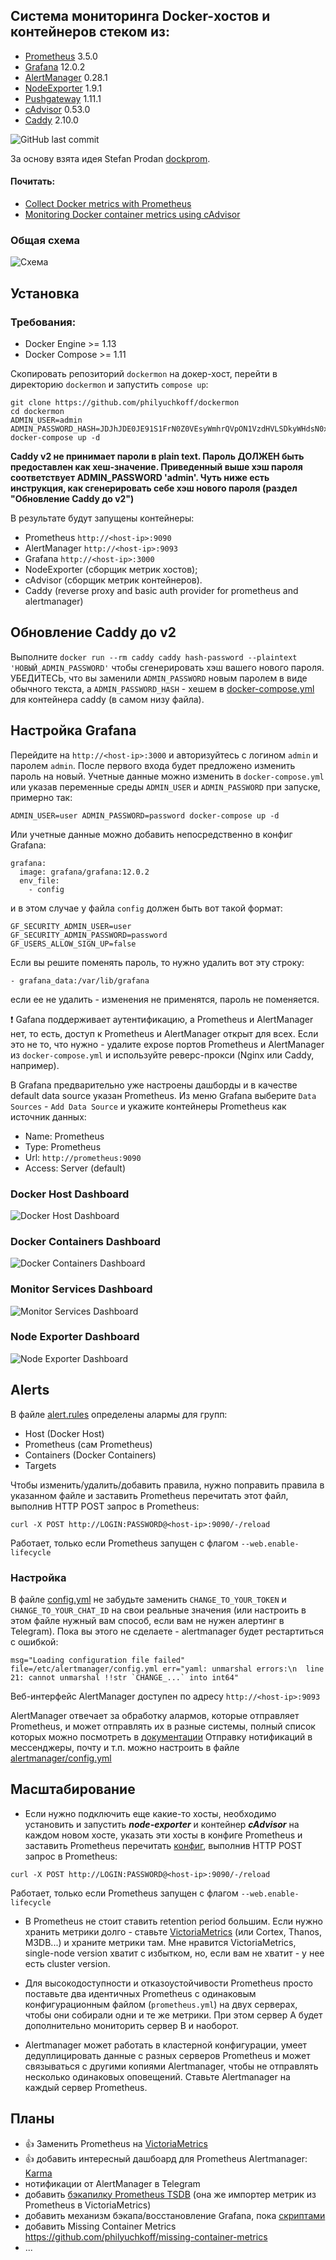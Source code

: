 

## Система мониторинга Docker-хостов и контейнеров стеком из:
- [Prometheus](https://prometheus.io/) 3.5.0
- [Grafana](http://grafana.org/) 12.0.2
- [AlertManager](https://github.com/prometheus/alertmanager) 0.28.1
- [NodeExporter](https://github.com/prometheus/node_exporter) 1.9.1
- [Pushgateway](https://github.com/prometheus/pushgateway) 1.11.1
- [cAdvisor](https://github.com/google/cadvisor) 0.53.0
- [Caddy](https://caddyserver.com/) 2.10.0 


![GitHub last commit](https://img.shields.io/github/last-commit/philyuchkoff/dockermon?style=for-the-badge)

За основу взята идея Stefan Prodan [dockprom](https://github.com/stefanprodan/dockprom).

#### Почитать:

- [Collect Docker metrics with Prometheus](https://docs.docker.com/config/daemon/prometheus/)
- [Monitoring Docker container metrics using cAdvisor](https://prometheus.io/docs/guides/cadvisor/)


### Общая схема
![Схема](screenshots/dockermon.png)

## Установка

### Требования:

- Docker Engine >= 1.13
- Docker Compose >= 1.11

Скопировать репозиторий `dockermon` на докер-хост, перейти в директорию `dockermon` и запустить `compose up`:

    git clone https://github.com/philyuchkoff/dockermon
    cd dockermon
    ADMIN_USER=admin ADMIN_PASSWORD_HASH=JDJhJDE0JE91S1FrN0Z0VEsyWmhrQVpON1VzdHVLSDkyWHdsN0xNbEZYdnNIZm1pb2d1blg4Y09mL0ZP docker-compose up -d

**Caddy v2 не принимает пароли в plain text. Пароль ДОЛЖЕН быть предоставлен как хеш-значение. Приведенный выше хэш пароля соответствует ADMIN_PASSWORD 'admin'. Чуть ниже есть инструкция, как сгенерировать себе хэш нового пароля (раздел "Обновление Caddy до v2")**

В результате будут запущены контейнеры:

- Prometheus `http://<host-ip>:9090`
- AlertManager `http://<host-ip>:9093`
- Grafana `http://<host-ip>:3000`
- NodeExporter (сборщик метрик хостов);
- cAdvisor (сборщик метрик контейнеров).
- Caddy (reverse proxy and basic auth provider for prometheus and alertmanager)



## Обновление Caddy до v2
Выполните `docker run --rm caddy caddy hash-password --plaintext 'НОВЫЙ_ADMIN_PASSWORD'` чтобы сгенерировать хэш вашего нового пароля. 
УБЕДИТЕСЬ, что вы заменили `ADMIN_PASSWORD` новым паролем в виде обычного текста, а `ADMIN_PASSWORD_HASH` - хешем в [docker-compose.yml](docker-compose.yml) для контейнера caddy (в самом низу файла).

## Настройка Grafana

Перейдите на `http://<host-ip>:3000` и авторизуйтесь c логином `admin` и паролем `admin`. После первого входа будет предложено изменить пароль на новый. 
Учетные данные можно изменить в `docker-compose.yml` или указав переменные среды `ADMIN_USER` и `ADMIN_PASSWORD` при запуске, примерно так:

`ADMIN_USER=user ADMIN_PASSWORD=password docker-compose up -d`

Или учетные данные можно добавить непосредственно в конфиг Grafana:  
```
grafana:
  image: grafana/grafana:12.0.2
  env_file:
    - config
```
и в этом случае у файла `config` должен быть вот такой формат:
```
GF_SECURITY_ADMIN_USER=user
GF_SECURITY_ADMIN_PASSWORD=password
GF_USERS_ALLOW_SIGN_UP=false
```

Если вы решите поменять пароль, то нужно удалить вот эту строку:
```
- grafana_data:/var/lib/grafana
```
если ее не удалить - изменения не применятся, пароль не поменяется.

:exclamation: Gafana поддерживает аутентификацию, а Prometheus и AlertManager нет, то есть, доступ к Prometheus и AlertManager открыт для всех. Если это не то, что нужно - удалите expose портов Prometheus и AlertManager из `docker-compose.yml` и используйте реверс-прокси (Nginx или Caddy, например).

В Grafana предварительно уже настроены дашборды и в качестве default data source указан Prometheus. Из меню Grafana выберите `Data Sources` - `Add Data Source` и укажите контейнеры Prometheus как источник данных:

- Name: Prometheus
- Type: Prometheus
- Url: `http://prometheus:9090`
- Access: Server (default)

### Docker Host Dashboard

![Docker Host Dashboard](screenshots/dockerhost.jpg)

### Docker Containers Dashboard

![Docker Containers Dashboard](screenshots/dockercontainers.jpg)

### Monitor Services Dashboard
![Monitor Services Dashboard](screenshots/monitorservices.jpg)

### Node Exporter Dashboard
![Node Exporter Dashboard](screenshots/nodexporter.jpg)

## Alerts
В файле [alert.rules](prometheus/alert.rules) определены алармы для групп:
- Host (Docker Host)
- Prometheus (сам Prometheus)
- Containers (Docker Containers)
- Targets

Чтобы изменить/удалить/добавить правила, нужно поправить правила в указанном файле и заставить Prometheus перечитать этот файл, выполнив HTTP POST запрос в Prometheus:

    curl -X POST http://LOGIN:PASSWORD@<host-ip>:9090/-/reload
    
Работает, только если Prometheus запущен с флагом `--web.enable-lifecycle`

### Настройка
В файле [config.yml](alertmanager/config.yml) не забудьте заменить `CHANGE_TO_YOUR_TOKEN` и `CHANGE_TO_YOUR_CHAT_ID` на свои реальные значения (или настроить в этом файле нужный вам способ, если вам не нужен алертинг в Telegram). Пока вы этого не сделаете - alertmanager будет рестартиться с ошибкой:
````
msg="Loading configuration file failed" file=/etc/alertmanager/config.yml err="yaml: unmarshal errors:\n  line 21: cannot unmarshal !!str `CHANGE_...` into int64"
````

Веб-интерфейс AlertManager доступен по адресу `http://<host-ip>:9093`

AlertManager отвечает за обработку алармов, которые отправляет Prometheus, и может отправлять их в разные системы, полный список которых можно посмотреть в [документации](https://prometheus.io/docs/alerting/latest/configuration/)
Отправку нотификаций в мессенджеры, почту и т.п. можно настроить в файле [alertmanager/config.yml](alertmanager/config.yml)

## Масштабирование

- Если нужно подключить еще какие-то хосты, необходимо установить и запустить ***node-exporter*** и контейнер ***cAdvisor*** на каждом новом хосте, указать эти хосты в конфиге Prometheus и заставить Prometheus перечитать [конфиг](https://prometheus.io/docs/prometheus/latest/configuration/configuration/), выполнив HTTP POST запрос в Prometheus:

````
curl -X POST http://LOGIN:PASSWORD@<host-ip>:9090/-/reload
````
    
Работает, только если Prometheus запущен с флагом `--web.enable-lifecycle`

- В Prometheus не стоит ставить retention period большим. Если нужно хранить метрики долго - ставьте [VictoriaMetrics](https://victoriametrics.com/) (или Cortex, Thanos, M3DB...) и храните метрики там. Мне нравится VictoriaMetrics, single-node version хватит с избытком, но, если вам не хватит - у нее есть cluster version.

- Для высокодоступности и отказоустойчивости Prometheus просто поставьте два идентичных Prometheus c одинаковым конфигурационным файлом (`prometheus.yml`) на двух серверах, чтобы они собирали одни и те же метрики. При этом сервер A будет дополнительно мониторить сервер B и наоборот.

- Alertmanager может работать в кластерной конфигурации, умеет дедуплицировать данные с разных серверов Prometheus и может связываться с другими копиями Alertmanager, чтобы не отправлять несколько одинаковых оповещений. Ставьте Alertmanager на каждый сервер Prometheus.


## Планы
- :+1: Заменить Prometheus на [VictoriaMetrics](https://victoriametrics.com/)
- :+1: добавить интересный дашбоард для Prometheus Alertmanager: [Karma](https://github.com/prymitive/karma)
- нотификации от AlertManager в Telegram
- добавить [бэкапилку Prometheus TSDB](https://github.com/philyuchkoff/prometheus-tsdb-dump) (она же импортер метрик из Prometheus в VictoriaMetrics)
- добавить механизм бэкапа/восстановление Grafana, пока [скриптами](https://github.com/philyuchkoff/grafana-backup)
- добавить Missing Container Metrics https://github.com/philyuchkoff/missing-container-metrics
- ...

